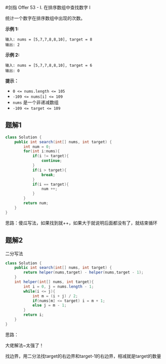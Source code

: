 #剑指 Offer 53 - I. 在排序数组中查找数字 I

统计一个数字在排序数组中出现的次数。

 

**示例 1:**

```
输入: nums = [5,7,7,8,8,10], target = 8
输出: 2
```

**示例 2:**

```
输入: nums = [5,7,7,8,8,10], target = 6
输出: 0
```

 

**提示：**

- `0 <= nums.length <= 105`
- `-109 <= nums[i] <= 109`
- `nums` 是一个非递减数组
- `-109 <= target <= 109`

## 题解1

```java
class Solution {
    public int search(int[] nums, int target) {
        int num = 0;
        for(int i:nums){
            if(i != target){
                continue;
            }
            if(i > target){
                break;
            }
            if(i == target){
                num ++;
            }
        }
        return num;
    }
}
```

思路：傻瓜写法，如果找到就++，如果大于就说明后面都没有了，就结束循环



## 题解2

二分写法

```java
class Solution {
    public int search(int[] nums, int target) {
        return helper(nums,target) - helper(nums,target - 1);
    }
    int helper(int[] nums, int target){
        int i = 0, j = nums.length - 1;
        while(i <= j){
            int m = (i + j) / 2;
            if(nums[m] <= target) i = m + 1;
            else j = m - 1;
        }
        return i;
    }
}
```

思路：

大佬解法~太强了！

找边界，用二分法找target的右边界和target-1的右边界，相减就是target的数量